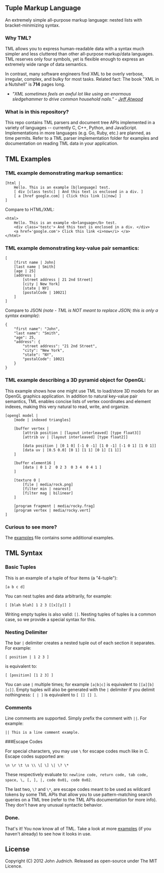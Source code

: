## Tuple Markup Language

An extremely simple all-purpose markup language: nested lists with bracket-minimizing syntax.

### Why TML?

TML allows you to express human-readable data with a syntax much simpler and less cluttered than other all-purpose markup/data languages. TML reserves only four symbols, yet is flexible enough to express an extremely wide range of data semantics.

In contrast, many software engineers find XML to be overly verbose, irregular, complex, and bulky for most tasks. Related fact: The book "XML in a Nutshell" is **714** pages long.

* _"XML sometimes feels an awful lot like using an enormous sledgehammer to drive common household nails." - [Jeff Atwood](http://www.codinghorror.com/blog/2008/05/xml-the-angle-bracket-tax.html)_


### What is in this repository?

This repo contains TML parsers and document tree APIs implemented in a variety of languages -- currently C, C++, Python, and JavaScript. Implementations in more languages (e.g. Go, Ruby, etc.) are planned, as time permits. Refer to a TML parser implementation folder for examples and documentation on reading TML data in your application.


## TML Examples

### TML example demonstrating markup semantics:

    [html |
        Hello. This is an example [b|language] test.
    	[ div [class testc] | And this text is enclosed in a div. ]
    	[ a [href google.com] | Click this link [i|now] ]
    ]

Compare to HTML/XML:

    <html>
    	Hello. This is an example <b>language</b> test.
    	<div class='testc'> And this text is enclosed in a div. </div>
    	<a href='google.com'> Click this link <i>now</i> </a>
    </html>


### TML example demonstrating key-value pair semantics:

    [
        [first name | John]
        [last name | Smith]
        [age | 25]
        [address |
            [street address | 21 2nd Street]
            [city | New York]
            [state | NY]
            [postalCode | 10021]
        ]
    ]

Compare to JSON *(note - TML is NOT meant to replace JSON; this is only a syntax example)*:
    
    {
        "first name": "John",
        "last name": "Smith",
        "age": 25,
        "address": {
            "street address": "21 2nd Street",
            "city": "New York",
            "state": "NY",
            "postalCode": 10021
        }
    }


### TML example describing a 3D pyramid object for OpenGL:

This example shows how one might use TML to load/store 3D models for an OpenGL graphics application. In addition to natural key-value pair semantics, TML enables concise lists of vertex coordinates and element indexes, making this very natural to read, write, and organize.

    [opengl model |
        [mode | indexed triangles]

        [buffer vertex |
            [attrib position | [layout interleaved] [type float3]]
            [attrib uv | [layout interleaved] [type float2]]

            [data position | [0 1 0] [-1 0 -1] [1 0 -1] [-1 0 1] [1 0 1]]
            [data uv | [0.5 0.0] [0 1] [1 1] [0 1] [1 1]]
        ]

        [buffer element16 |
            [data | 0 1 2  0 2 3  0 3 4  0 4 1 ]
        ]

        [texture 0 |
            [file | media/rock.png]
            [filter min | nearest]
            [filter mag | bilinear]
        ]

        [program fragment | media/rocky.frag]
        [program vertex | media/rocky.vert]
    ]


### Curious to see more?

The [examples](https://github.com/judnich/TupleMarkup/blob/master/EXAMPLES.md) file contains some additional examples.


## TML Syntax

### Basic Tuples

This is an example of a tuple of four items (a "4-tuple"):

    [a b c d]

You can nest tuples and data arbitrarily, for example:

    [ [blah blah] 1 2 3 [[x][y]] ]

Writing empty tuples is also valid: `[]`. Nesting tuples of tuples is a common case, so we provide a special syntax for this.

### Nesting Delimiter

The bar `|` delimiter creates a nested tuple out of each section it separates. For example:

    [ position | 1 2 3 ]

is equivalent to:

    [ [position] [1 2 3] ]

You can use `|` multiple times; for example `[a|b|c]` is equivalent to `[[a][b][c]]`. Empty tuples will also be generated with the `|` delimiter if you delimit nothingness: `[ | ]` is equivalent to `[ [] [] ]`. 


### Comments

Line comments are supported. Simply prefix the comment with `||`. For example:

    || This is a line comment example.

###Escape Codes

For special characters, you may use `\` for escape codes much like in C. Escape codes supported are:

    \n \r \t \s \\ \[ \] \| \? \*

These respectively evaluate to: `newline code, return code, tab code, space, \, [, ], |, code 0x01, code 0x02`.

The last two, `\?` and `\*`, are escape codes meant to be used as wildcard tokens by some TML APIs that allow you to use pattern-matching search queries on a TML tree (refer to the TML APIs documentation for more info). They don't have any unusual syntactic behavior.

### Done.

That's it! You now know all of TML. Take a look at more [examples](https://github.com/judnich/TupleMarkup/blob/master/EXAMPLES.md) (if you haven't already) to see how it looks in use.


## License

Copyright (C) 2012 John Judnich. Released as open-source under The MIT Licence.

